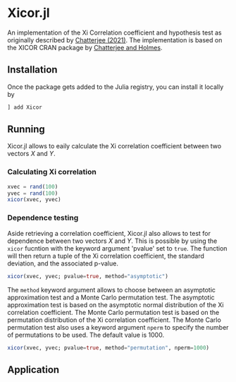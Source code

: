 # Xicor.jl

An implementation of the Xi Correlation coefficient and hypothesis test as originally described by [Chatterjee (2021)](https://doi.org/10.1080/01621459.2020.1758115). The implementation is based on the XICOR CRAN package by [Chatterjee and Holmes](https://cran.r-project.org/web/packages/XICOR/index.html).

## Installation

Once the package gets added to the Julia registry, you can install it locally by

```julia
] add Xicor
```

## Running

Xicor.jl allows to eaily calculate the Xi correlation coefficient between two vectors $X$ and $Y$. 

### Calculating Xi correlation

```julia
xvec = rand(100)
yvec = rand(100)
xicor(xvec, yvec)
```

### Dependence testing
Aside retrieving a correlation coefficient, Xicor.jl also allows to test for dependence between two vectors $X$ and $Y$. This is possible by using the `xicor` fucntion with the keyword argument 'pvalue' set to `true`. The function will then return a tuple of the Xi correlation coefficient, the standard deviation, and the associated p-value.

```julia
xicor(xvec, yvec; pvalue=true, method="asymptotic")
```

The `method` keyword argument allows to choose between an asymptotic approximation test and a Monte Carlo permutation 
test. The asymptotic approximation test is based on the asymptotic normal distribution of the Xi correlation coefficient. The Monte Carlo permutation test is based on the permutation distribution of the Xi correlation coefficient. The Monte Carlo permutation test also uses a keyword argument `nperm` to specify the number of permutations to be used. The default value is 1000.

```julia
xicor(xvec, yvec; pvalue=true, method="permutation", nperm=1000)
```

## Application